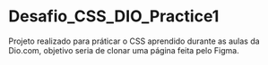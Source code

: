 # Desafio_CSS_DIO_Practice1

Projeto realizado para práticar o CSS aprendido durante as aulas da Dio.com, objetivo seria de clonar uma página feita pelo Figma.

